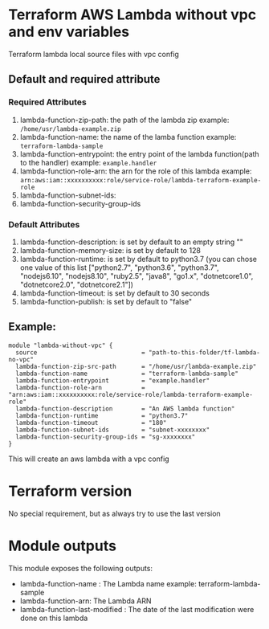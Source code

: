 # Terraform AWS Lambda without vpc and env variables
Terraform lambda local source files with vpc config

## Default and required attribute
### Required Attributes
1. lambda-function-zip-path: the path of the lambda zip example: ```/home/usr/lambda-example.zip```
1. lambda-function-name: the name of the lamba function example: ```terraform-lambda-sample```
1. lambda-function-entrypoint: the entry point of the lambda function(path to the handler) example: ```example.handler``` 
1. lambda-function-role-arn: the arn for the role of this lambda example: ```arn:aws:iam::xxxxxxxxxx:role/service-role/lambda-terraform-example-role```
1. lambda-function-subnet-ids:
1. lambda-function-security-group-ids
### Default Attributes
1. lambda-function-description: is set by default to an empty string ""
1. lambda-function-memory-size: is set by default to 128
1. lambda-function-runtime: is set by default to python3.7 (you can chose one value of this list ["python2.7", "python3.6", "python3.7", "nodejs6.10", "nodejs8.10", "ruby2.5", "java8", "go1.x", "dotnetcore1.0", "dotnetcore2.0", "dotnetcore2.1"])
1. lambda-function-timeout: is set by default to 30 seconds 
1. lambda-function-publish: is set by default to "false"


## Example:
```
module "lambda-without-vpc" {
  source                             = "path-to-this-folder/tf-lambda-no-vpc"
  lambda-function-zip-src-path       = "/home/usr/lambda-example.zip"
  lambda-function-name               = "terraform-lambda-sample"
  lambda-function-entrypoint         = "example.handler"
  lambda-function-role-arn           = "arn:aws:iam::xxxxxxxxxx:role/service-role/lambda-terraform-example-role"
  lambda-function-description        = "An AWS lambda function"
  lambda-function-runtime            = "python3.7"
  lambda-function-timeout            = "180"
  lambda-function-subnet-ids         = "subnet-xxxxxxxx"
  lambda-function-security-group-ids = "sg-xxxxxxxx"
}
```
This will create an aws lambda with a vpc config

# Terraform version
No special requirement, but as always try to use the last version

# Module outputs
This module exposes the following outputs:  
 * lambda-function-name : The Lambda name example: terraform-lambda-sample
 * lambda-function-arn: The Lambda ARN
 * lambda-function-last-modified : The date of the last modification were done on this lambda



 